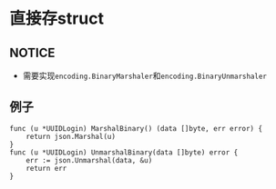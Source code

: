 # 直接存struct

## NOTICE
 - 需要实现`encoding.BinaryMarshaler`和`encoding.BinaryUnmarshaler`

## 例子
```
func (u *UUIDLogin) MarshalBinary() (data []byte, err error) {
	return json.Marshal(u)
}
func (u *UUIDLogin) UnmarshalBinary(data []byte) error {
	err := json.Unmarshal(data, &u)
	return err
}
```